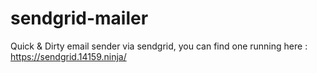 # sendgrid-mailer
Quick &amp; Dirty email sender via sendgrid, you can find one running here : https://sendgrid.14159.ninja/
